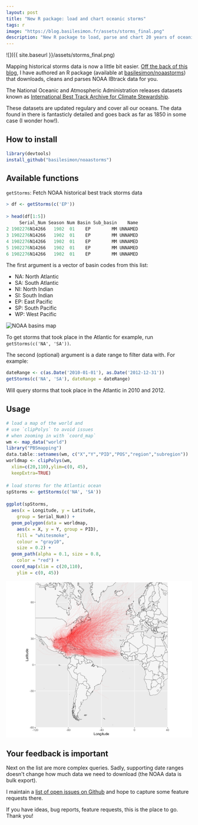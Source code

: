```yaml
---
layout: post
title: "New R package: load and chart oceanic storms"
tags: r
image: "https://blog.basilesimon.fr/assets/storms_final.png"
description: "New R package to load, parse and chart 20 years of oceanic storms data"
---
```


![]({{ site.baseurl }}/assets/storms_final.png)

Mapping historical storms data is now a little bit easier. [Off the back of this blog](https://blog.basilesimon.fr/2018/09/05/storms-map-in-R/), I have authored an R package (available at [basilesimon/noaastorms](https://github.com/basilesimon/noaastorms)) that downloads, cleans and parses NOAA IBtrack data for you.

The National Oceanic and Atmospheric Administration releases datasets known as [International Best Track Archive for Climate Stewardship](<https://www.ncdc.noaa.gov/ibtracs/>).

These datasets are updated regulary and cover all our oceans. The data found in there is fantasticly detailed and goes back as far as 1850 in some case (I wonder how!).

## How to install

```r
library(devtools)
install_github("basilesimon/noaastorms")
```

## Available functions

`getStorms`: Fetch NOAA historical best track storms data

```r
> df <- getStorms(c('EP'))

> head(df[1:5])
     Serial_Num Season Num Basin Sub_basin    Name
2 1902276N14266   1902  01    EP        MM UNNAMED
3 1902276N14266   1902  01    EP        MM UNNAMED
4 1902276N14266   1902  01    EP        MM UNNAMED
5 1902276N14266   1902  01    EP        MM UNNAMED
6 1902276N14266   1902  01    EP        MM UNNAMED
```

The first argument is a vector of basin codes from this list:

* NA: North Atlantic
* SA: South Atlantic
* NI: North Indian
* SI: South Indian
* EP: East Pacific
* SP: South Pacific
* WP: West Pacific

![NOAA basins map](https://www.ssd.noaa.gov/PS/TROP/TCFP/images/TCFP_basins.gif)

To get storms that took place in the Atlantic for example, run `getStorms(c('NA', 'SA'))`.

The second (optional) argument is a date range to filter data with. For example:

```r
dateRange <- c(as.Date('2010-01-01'), as.Date('2012-12-31'))
getStorms(c('NA', 'SA'), dateRange = dateRange)
```

Will query storms that took place in the Atlantic in 2010 and 2012.


## Usage

```r
# load a map of the world and
# use `clipPolys` to avoid issues
# when zooming in with `coord_map`
wm <- map_data("world")
library("PBSmapping")
data.table::setnames(wm, c("X","Y","PID","POS","region","subregion"))
worldmap <- clipPolys(wm,
  xlim=c(20,110),ylim=c(0, 45),
  keepExtra=TRUE)

# load storms for the Atlantic ocean
spStorms <- getStorms(c('NA', 'SA'))

ggplot(spStorms,
  aes(x = Longitude, y = Latitude,
    group = Serial_Num)) + 
  geom_polygon(data = worldmap,
    aes(x = X, y = Y, group = PID), 
    fill = "whitesmoke",
    colour = "gray10",
    size = 0.2) +
  geom_path(alpha = 0.1, size = 0.8,
    color = "red") +
  coord_map(xlim = c(20,110),
    ylim = c(0, 45)) 
```

![Screenshot of storms](https://github.com/basilesimon/noaastorms/raw/master/Rplot.png)

## Your feedback is important

Next on the list are more complex queries. Sadly, supporting date ranges doesn't change how much data we need to download (the NOAA data is bulk export).

I maintain a [list of open issues on Github](https://github.com/basilesimon/noaastorms) and hope to capture some feature requests there.

If you have ideas, bug reports, feature requests, this is the place to go. Thank you!